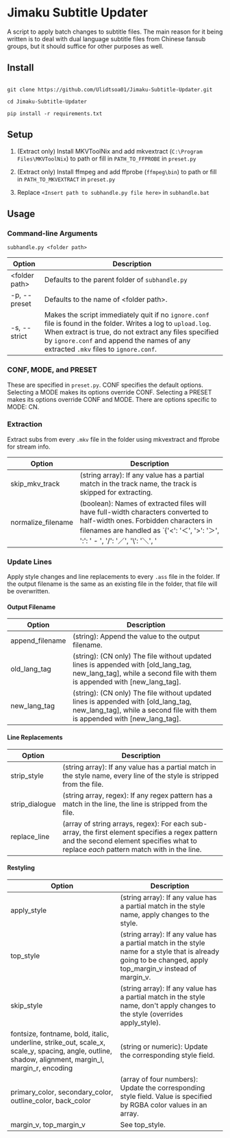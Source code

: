 ﻿# Jimaku Subtitle Updater  



A script to apply batch changes to subtitle files. The main reason for it being written is to deal with dual language subtitle files from Chinese fansub groups, but it should suffice for other purposes as well.

## Install

  
```

git clone https://github.com/Ulidtsoa01/Jimaku-Subtitle-Updater.git

cd Jimaku-Subtitle-Updater

pip install -r requirements.txt

```
  

## Setup


1. (Extract only) Install MKVToolNix and add mkvextract (`C:\Program Files\MKVToolNix`) to path or fill in `PATH_TO_FFPROBE` in `preset.py`

2. (Extract only) Install ffmpeg and add ffprobe (`ffmpeg\bin`) to path or fill in `PATH_TO_MKVEXTRACT` in `preset.py`

3. Replace `<Insert path to subhandle.py file here>` in `subhandle.bat`

## Usage

### Command-line Arguments

    subhandle.py <folder path>
   
| Option | Description |
|--|--|
| \<folder path\> | Defaults to the parent folder of `subhandle.py` 
| -p, --preset | Defaults to the name of \<folder path\>.
| -s, --strict | Makes the script immediately quit if no `ignore.conf` file is found in the folder. Writes a log to `upload.log`. When extract is true, do not extract any files specified by `ignore.conf` and append the names of any extracted `.mkv` files to `ignore.conf`.
 

### CONF, MODE, and PRESET

These are specified in `preset.py`. CONF specifies the default options. Selecting a MODE makes its options override CONF. Selecting a PRESET makes its options override CONF and MODE. There are options specific to MODE: CN.

### Extraction
Extract subs from every `.mkv` file in the folder using mkvextract and ffprobe for stream info.

| Option | Description |
|--|--|
| skip_mkv_track | (string array): If any value has a partial match in the track name, the track is skipped for extracting.
| normalize_filename | (boolean): Names of extracted files will have full-width characters converted to half-width ones. Forbidden characters in filenames are handled as `{'<': '＜', '>': '＞', ':': ' - ', '/': '／', '\\': '＼', '|': '｜', '?': '？', '*': ''}`.


### Update Lines
Apply style changes and line replacements to every `.ass` file in the folder. If the output filename is the same as an existing file in the folder, that file will be overwritten.

#### Output Filename
| Option | Description |
|--|--|
| append_filename | (string): Append the value to the output filename.
| old_lang_tag | (string): (CN only) The file without updated lines is appended with [old_lang_tag, new_lang_tag], while a second file with them is appended with [new_lang_tag].
| new_lang_tag | (string): (CN only) The file without updated lines is appended with [old_lang_tag, new_lang_tag], while a second file with them is appended with [new_lang_tag].

####  Line Replacements
| Option | Description |
|--|--|
| strip_style | (string array): If any value has a partial match in the style name, every line of the style is stripped from the file.
| strip_dialogue | (string array, regex): If any regex pattern has a match in the line, the line is stripped from the file.
| replace_line | (array of string arrays, regex): For each sub-array, the first element specifies a regex pattern and the second element specifies what to replace *each* pattern match with in the line.


#### Restyling
| Option | Description |
|--|--|
| apply_style | (string array): If any value has a partial match in the style name, apply changes to the style.
| top_style | (string array): If any value has a partial match in the style name for a style that is already going to be changed, apply top_margin_v instead of margin_v.
| skip_style | (string array): If any value has a partial match in the style name, don't apply changes to the style (overrides apply_style).
| fontsize, fontname, bold, italic, underline, strike_out, scale_x, scale_y, spacing, angle, outline, shadow, alignment, margin_l, margin_r, encoding | (string or numeric): Update the corresponding style field.
| primary_color, secondary_color, outline_color, back_color | (array of four numbers): Update the corresponding style field. Value is specified by RGBA color values in an array.
| margin_v, top_margin_v | See top_style.


  



